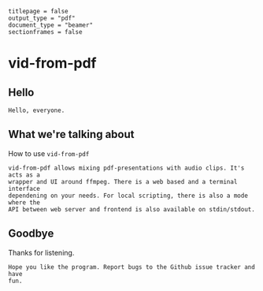 ```heradoc
titlepage = false
output_type = "pdf"
document_type = "beamer"
sectionframes = false
```

# vid-from-pdf

## Hello

```
Hello, everyone.
```

## What we're talking about

How to use `vid-from-pdf`

```
vid-from-pdf allows mixing pdf-presentations with audio clips. It's acts as a
wrapper and UI around ffmpeg. There is a web based and a terminal interface
dependening on your needs. For local scripting, there is also a mode where the
API between web server and frontend is also available on stdin/stdout.
```

## Goodbye

Thanks for listening.

```
Hope you like the program. Report bugs to the Github issue tracker and have
fun.
```
